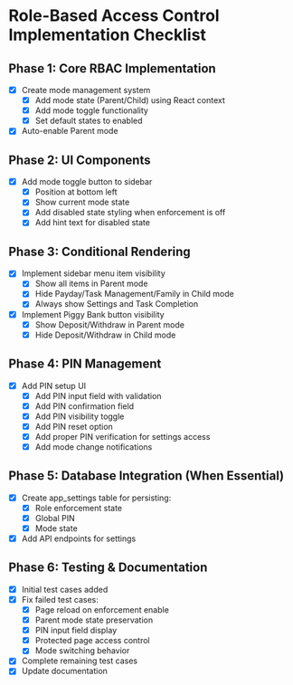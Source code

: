 # Role-Based Access Control Implementation Checklist

## Phase 1: Core RBAC Implementation

- [x] Create mode management system
  - [x] Add mode state (Parent/Child) using React context
  - [x] Add mode toggle functionality
  - [x] Set default states to enabled
- [x] Auto-enable Parent mode

## Phase 2: UI Components

- [x] Add mode toggle button to sidebar
  - [x] Position at bottom left
  - [x] Show current mode state
  - [x] Add disabled state styling when enforcement is off
  - [x] Add hint text for disabled state

## Phase 3: Conditional Rendering

- [x] Implement sidebar menu item visibility
  - [x] Show all items in Parent mode
  - [x] Hide Payday/Task Management/Family in Child mode
  - [x] Always show Settings and Task Completion
- [x] Implement Piggy Bank button visibility
  - [x] Show Deposit/Withdraw in Parent mode
  - [x] Hide Deposit/Withdraw in Child mode

## Phase 4: PIN Management

- [x] Add PIN setup UI
  - [x] Add PIN input field with validation
  - [x] Add PIN confirmation field
  - [x] Add PIN visibility toggle
  - [x] Add PIN reset option
  - [x] Add proper PIN verification for settings access
  - [x] Add mode change notifications

## Phase 5: Database Integration (When Essential)

- [x] Create app_settings table for persisting:
  - [x] Role enforcement state
  - [x] Global PIN
  - [x] Mode state
- [x] Add API endpoints for settings

## Phase 6: Testing & Documentation

- [x] Initial test cases added
- [x] Fix failed test cases:
  - [x] Page reload on enforcement enable
  - [x] Parent mode state preservation
  - [x] PIN input field display
  - [x] Protected page access control
  - [x] Mode switching behavior
- [x] Complete remaining test cases
- [x] Update documentation
